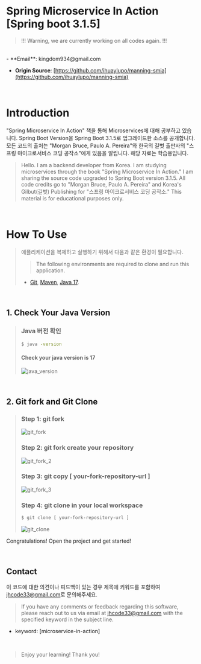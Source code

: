 Spring Microservice In Action [Spring boot 3.1.5]
==

> !!! Warning, we are currently working on all codes again. !!!

<br>
- **Email**: kingdom934@gmail.com

- **Origin Source**: [https://github.com/ihuaylupo/manning-smia](https://github.com/ihuaylupo/manning-smia)

<br>

# Introduction


"Spring Microservice In Action" 책을 통해 Microservices에 대해 공부하고 있습니다. 
Spring Boot Version을 Spring Boot 3.1.5로 업그레이드한 소스를 공개합니다.
모든 코드의 출처는 "Morgan Bruce, Paulo A. Pereira"와 
한국의 길벗 출판사의 "스프링 마이크로서비스 코딩 공작소"에게 있음을 알립니다. 
해당 자료는 학습용입니다.

> Hello. I am a backend developer from Korea. 
I am studying microservices through the book "Spring Microservice In Action." 
I am sharing the source code upgraded to Spring Boot version 3.1.5. 
All code credits go to "Morgan Bruce, Paulo A. Pereira" and 
Korea's Gilbut(길벗) Publishing for "스프링 마이크로서비스 코딩 공작소." 
This material is for educational purposes only.

<br>

# How To Use

> 애플리케이션을 복제하고 실행하기 위해서 다음과 같은 환경이 필요합니다.
>
> > The following environments are required to clone and run this application. 
> - [Git](https://git-scm.com), 
    [Maven](https://maven.apache.org/), 
    [Java 17](https://www.oracle.com/kr/java/technologies/downloads/#java17).

<br>

## 1. Check Your Java Version
> ### Java 버전 확인
> ```bash
> $ java -version
> ```
> #### Check your java version is 17
> ![java_version](https://github.com/jhcode33/spring-microservice-in-action/assets/125725072/e3152684-e912-4205-99e6-851300122a45)

<br>

## 2. Git fork and Git Clone
> ### Step 1: git fork
> ![git_fork](https://github.com/jhcode33/spring-microservice-in-action/assets/125725072/3b53219b-f7d8-4531-9b13-f6ef4c049d21)
>
> ### Step 2: git fork create your repository
> ![git_fork_2](https://github.com/jhcode33/spring-microservice-in-action/assets/125725072/699be232-a128-490d-ade2-93699eb8356b)
> 
> ### Step 3: git copy [ your-fork-repository-url ]
> ![git_fork_3](https://github.com/jhcode33/spring-microservice-in-action/assets/125725072/ffa4bd58-c395-4fdc-8d02-63d16c744e7e)
>
> ### Step 4: git clone in your local workspace
> ```bash
> $ git clone [ your-fork-repository-url ]
> ```
> ![git_clone](https://github.com/jhcode33/spring-microservice-in-action/assets/125725072/eac0135d-222d-455e-9afb-ca16685ec422)

Congratulations! Open the project and get started!

<br>

## Contact

이 코드에 대한 의견이나 피드백이 있는 경우 제목에 키워드를 포함하여 <jhcode33@gmail.com>로 문의해주세요.

> If you have any comments or feedback regarding this software, 
please reach out to us via email at <jhcode33@gmail.com> with the specified keyword in the subject line.

- keyword: [microservice-in-action]

<br>


> Enjoy your learning! Thank you!

